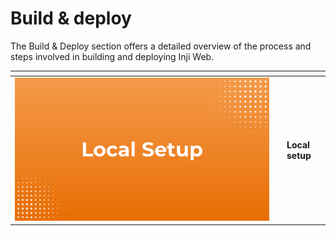 # Build & deploy

The Build & Deploy section offers a detailed overview of the process and steps involved in building and deploying Inji Web.



<table data-view="cards"><thead><tr><th></th><th></th><th></th></tr></thead><tbody><tr><td><img src="../../.gitbook/assets/Local Setup.png" alt="" data-size="original"></td><td></td><td> <strong>Local setup</strong></td></tr></tbody></table>

